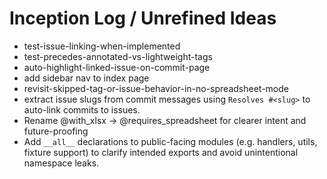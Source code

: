 # Inception Log / Unrefined Ideas

- test-issue-linking-when-implemented
- test-precedes-annotated-vs-lightweight-tags
- auto-highlight-linked-issue-on-commit-page
- add sidebar nav to index page
- revisit-skipped-tag-or-issue-behavior-in-no-spreadsheet-mode
- extract issue slugs from commit messages using `Resolves #<slug>` to auto-link commits to issues.
- Rename @with_xlsx → @requires_spreadsheet for clearer intent and future-proofing
- Add `__all__` declarations to public-facing modules (e.g. handlers, utils, fixture support)
  to clarify intended exports and avoid unintentional namespace leaks.
